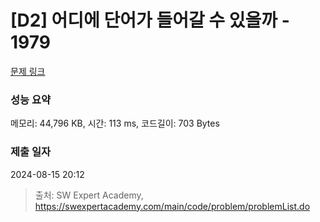 # [D2] 어디에 단어가 들어갈 수 있을까 - 1979 

[문제 링크](https://swexpertacademy.com/main/code/problem/problemDetail.do?contestProbId=AV5PuPq6AaQDFAUq) 

### 성능 요약

메모리: 44,796 KB, 시간: 113 ms, 코드길이: 703 Bytes

### 제출 일자

2024-08-15 20:12



> 출처: SW Expert Academy, https://swexpertacademy.com/main/code/problem/problemList.do